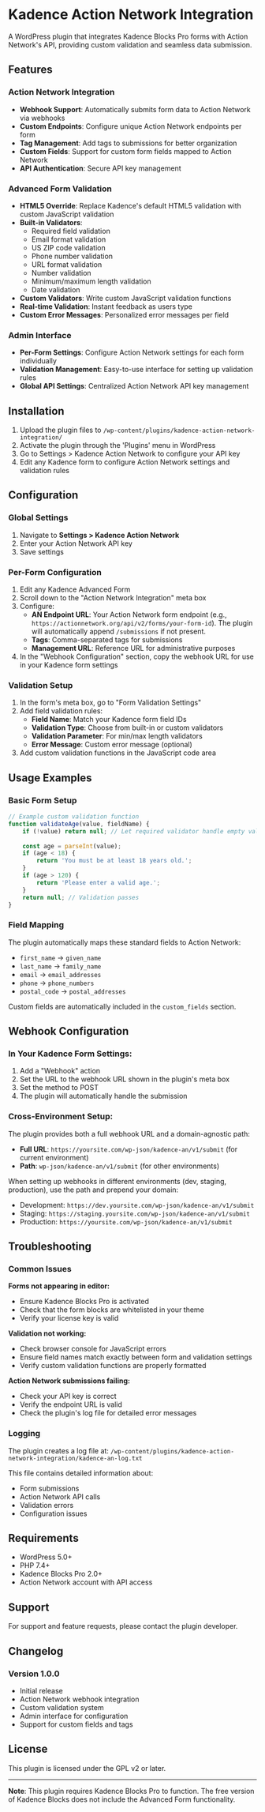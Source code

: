 # Kadence Action Network Integration

A WordPress plugin that integrates Kadence Blocks Pro forms with Action Network's API, providing custom validation and seamless data submission.

## Features

### Action Network Integration
- **Webhook Support**: Automatically submits form data to Action Network via webhooks
- **Custom Endpoints**: Configure unique Action Network endpoints per form
- **Tag Management**: Add tags to submissions for better organization
- **Custom Fields**: Support for custom form fields mapped to Action Network
- **API Authentication**: Secure API key management

### Advanced Form Validation
- **HTML5 Override**: Replace Kadence's default HTML5 validation with custom JavaScript validation
- **Built-in Validators**:
  - Required field validation
  - Email format validation
  - US ZIP code validation
  - Phone number validation
  - URL format validation
  - Number validation
  - Minimum/maximum length validation
  - Date validation
- **Custom Validators**: Write custom JavaScript validation functions
- **Real-time Validation**: Instant feedback as users type
- **Custom Error Messages**: Personalized error messages per field

### Admin Interface
- **Per-Form Settings**: Configure Action Network settings for each form individually
- **Validation Management**: Easy-to-use interface for setting up validation rules
- **Global API Settings**: Centralized Action Network API key management

## Installation

1. Upload the plugin files to `/wp-content/plugins/kadence-action-network-integration/`
2. Activate the plugin through the 'Plugins' menu in WordPress
3. Go to Settings > Kadence Action Network to configure your API key
4. Edit any Kadence form to configure Action Network settings and validation rules

## Configuration

### Global Settings
1. Navigate to **Settings > Kadence Action Network**
2. Enter your Action Network API key
3. Save settings

### Per-Form Configuration
1. Edit any Kadence Advanced Form
2. Scroll down to the "Action Network Integration" meta box
3. Configure:
   - **AN Endpoint URL**: Your Action Network form endpoint (e.g., `https://actionnetwork.org/api/v2/forms/your-form-id`). The plugin will automatically append `/submissions` if not present.
   - **Tags**: Comma-separated tags for submissions
   - **Management URL**: Reference URL for administrative purposes
4. In the "Webhook Configuration" section, copy the webhook URL for use in your Kadence form settings

### Validation Setup
1. In the form's meta box, go to "Form Validation Settings"
2. Add field validation rules:
   - **Field Name**: Match your Kadence form field IDs
   - **Validation Type**: Choose from built-in or custom validators
   - **Validation Parameter**: For min/max length validators
   - **Error Message**: Custom error message (optional)
3. Add custom validation functions in the JavaScript code area

## Usage Examples

### Basic Form Setup
```javascript
// Example custom validation function
function validateAge(value, fieldName) {
    if (!value) return null; // Let required validator handle empty values
    
    const age = parseInt(value);
    if (age < 18) {
        return 'You must be at least 18 years old.';
    }
    if (age > 120) {
        return 'Please enter a valid age.';
    }
    return null; // Validation passes
}
```

### Field Mapping
The plugin automatically maps these standard fields to Action Network:
- `first_name` → `given_name`
- `last_name` → `family_name`
- `email` → `email_addresses`
- `phone` → `phone_numbers`
- `postal_code` → `postal_addresses`

Custom fields are automatically included in the `custom_fields` section.

## Webhook Configuration

### In Your Kadence Form Settings:
1. Add a "Webhook" action
2. Set the URL to the webhook URL shown in the plugin's meta box
3. Set the method to POST
4. The plugin will automatically handle the submission

### Cross-Environment Setup:
The plugin provides both a full webhook URL and a domain-agnostic path:

- **Full URL**: `https://yoursite.com/wp-json/kadence-an/v1/submit` (for current environment)
- **Path**: `wp-json/kadence-an/v1/submit` (for other environments)

When setting up webhooks in different environments (dev, staging, production), use the path and prepend your domain:
- Development: `https://dev.yoursite.com/wp-json/kadence-an/v1/submit`
- Staging: `https://staging.yoursite.com/wp-json/kadence-an/v1/submit`
- Production: `https://yoursite.com/wp-json/kadence-an/v1/submit`

## Troubleshooting

### Common Issues

**Forms not appearing in editor:**
- Ensure Kadence Blocks Pro is activated
- Check that the form blocks are whitelisted in your theme
- Verify your license key is valid

**Validation not working:**
- Check browser console for JavaScript errors
- Ensure field names match exactly between form and validation settings
- Verify custom validation functions are properly formatted

**Action Network submissions failing:**
- Check your API key is correct
- Verify the endpoint URL is valid
- Check the plugin's log file for detailed error messages

### Logging

The plugin creates a log file at:
`/wp-content/plugins/kadence-action-network-integration/kadence-an-log.txt`

This file contains detailed information about:
- Form submissions
- Action Network API calls
- Validation errors
- Configuration issues

## Requirements

- WordPress 5.0+
- PHP 7.4+
- Kadence Blocks Pro 2.0+
- Action Network account with API access

## Support

For support and feature requests, please contact the plugin developer.

## Changelog

### Version 1.0.0
- Initial release
- Action Network webhook integration
- Custom validation system
- Admin interface for configuration
- Support for custom fields and tags

## License

This plugin is licensed under the GPL v2 or later.

---

**Note**: This plugin requires Kadence Blocks Pro to function. The free version of Kadence Blocks does not include the Advanced Form functionality. 